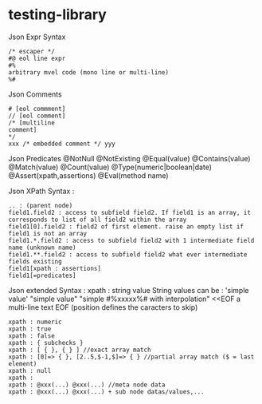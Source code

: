 testing-library
=================

Json Expr Syntax
```
/* escaper */
#@ eol line expr
#%
arbitrary mvel code (mono line or multi-line)
%#
```

Json Comments
```
# [eol commment]
// [eol comment]
/* [multiline 
comment]
*/
xxx /* embedded comment */ yyy
```


Json Predicates
@NotNull
@NotExisting
@Equal(value)
@Contains(value)
@Match(value)
@Count(value)
@Type(numeric|boolean|date)
@Assert(xpath,assertions)
@Eval(method name)

Json XPath Syntax :

```
.. : (parent node)
field1.field2 : access to subfield field2. If field1 is an array, it corresponds to list of all field2 within the array 
field1[0].field2 : field2 of first element. raise an empty list if field1 is not an array 
field1.*.field2 : access to subfield field2 with 1 intermediate field name (unknown name)
field1.**.field2 : access to subfield field2 what ever intermediate fields existing
field1[xpath : assertions]
field1[=predicates]
```

Json extended Syntax :
    xpath : string value
       String values can be :
            'simple value'
            "simple value"
            "simple #%xxxxx%# with interpolation"
            <<EOF
                a multi-line text
            EOF (position defines the caracters to skip)

    xpath : numeric
    xpath : true
    xpath : false
    xpath : { subchecks }
    xpath : [ { }, { } ] //exact array match
    xpath : [0]=> { }, [2..5,$-1,$]=> { } //partial array match ($ = last element)
    xpath : null
    xpath : 
    xpath : @xxx(...) @xxx(...) //meta node data
    xpath : @xxx(...) @xxx(...) + sub node datas/values,...

